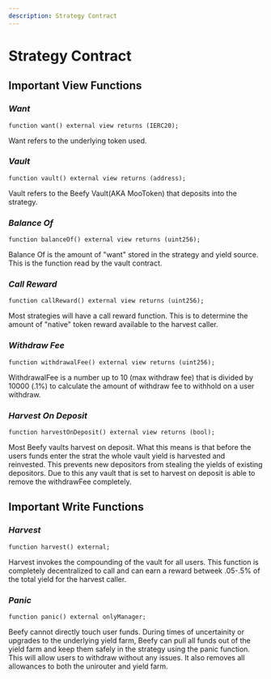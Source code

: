 ```yaml
---
description: Strategy Contract
---
```


# Strategy Contract

## Important View Functions

### _Want_
```
function want() external view returns (IERC20);
```
Want refers to the underlying token used. 

### _Vault_
```
function vault() external view returns (address);
```
Vault refers to the Beefy Vault(AKA MooToken) that deposits into the strategy.

### _Balance Of_
```
function balanceOf() external view returns (uint256);
```

Balance Of is the amount of "want" stored in the strategy and yield source. This is the function read by the vault contract.

### _Call Reward_
```
function callReward() external view returns (uint256);
```
Most strategies will have a call reward function. This is to determine the amount of "native" token reward available to the harvest caller. 

### _Withdraw Fee_
```
function withdrawalFee() external view returns (uint256);
```
WithdrawalFee is a number up to 10 (max withdraw fee) that is divided by 10000 (.1%) to calculate the amount of withdraw fee to withhold on a user withdraw. 

### _Harvest On Deposit_
```
function harvestOnDeposit() external view returns (bool);
```
Most Beefy vaults harvest on deposit. What this means is that before the users funds enter the strat the whole vault yield is harvested and reinvested. This prevents new depositors from stealing the yields of existing depositors. Due to this any vault that is set to harvest on deposit is able to remove the withdrawFee completely. 


## Important Write Functions
### _Harvest_
``` 
function harvest() external;
```
Harvest invokes the compounding of the vault for all users. This function is completely decentralized to call and can earn a reward betweek .05-.5% of the total yield for the harvest caller. 

### _Panic_
```
function panic() external onlyManager;
```
Beefy cannot directly touch user funds. During times of uncertainity or upgrades to the underlying yield farm, Beefy can pull all funds out of the yield farm and keep them safely in the strategy using the panic function. This will allow users to withdraw without any issues. It also removes all allowances to both the unirouter and yield farm.
